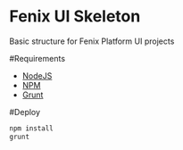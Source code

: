 Fenix UI Skeleton
=======

Basic structure for Fenix Platform UI projects


#Requirements

* [NodeJS](http://nodejs.org/)
* [NPM](https://npmjs.org/) 
* [Grunt](http://gruntjs.com/)

#Deploy

```bash
npm install
grunt
